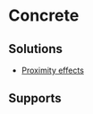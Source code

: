 # Concrete

## Solutions

* [Proximity effects](../general-elements/proximity-effects.md)

## Supports

